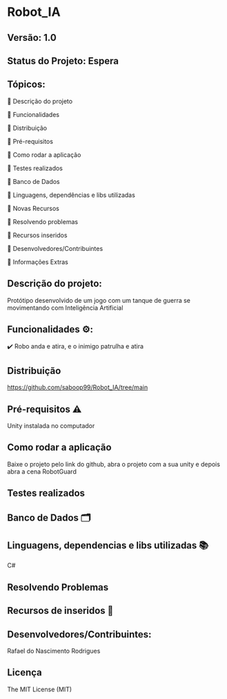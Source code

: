 # Robot_IA

 ## Versão: 1.0
 
 ## Status do Projeto: Espera 
 
 ## Tópicos:
 
🔹 Descrição do projeto

🔹 Funcionalidades

🔹 Distribuição

🔹 Pré-requisitos

🔹 Como rodar a aplicação

🔹 Testes realizados

🔹 Banco de Dados

🔹 Linguagens, dependências e libs utilizadas

🔹 Novas Recursos

🔹 Resolvendo problemas

🔹 Recursos inseridos

🔹 Desenvolvedores/Contribuintes

🔹 Informações Extras

## Descrição do projeto:
Protótipo desenvolvido de um jogo com um tanque de guerra se movimentando com Inteligência Artificial

## Funcionalidades ⚙️:
✔️ Robo anda e atira, e o inimigo patrulha e atira

## Distribuição
https://github.com/saboop99/Robot_IA/tree/main

## Pré-requisitos ⚠️

Unity instalada no computador

## Como rodar a aplicação

Baixe o projeto pelo link do github, abra o projeto com a sua unity e depois abra a cena RobotGuard

## Testes realizados

## Banco de Dados 🗂️

## Linguagens, dependencias e libs utilizadas 📚

C#

## Resolvendo Problemas

## Recursos de inseridos 🧰

## Desenvolvedores/Contribuintes:

Rafael do Nascimento Rodrigues

## Licença

The MIT License (MIT)
